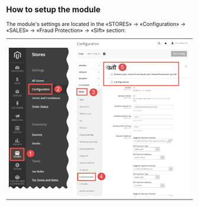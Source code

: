 ## How to setup the module
The module's settings are located in the «STORES» → «Configuration» → «SALES» → «Fraud Protection» → «Sift» section: 
<table>
	<tbody>
		<tr>
			<td><img 
		src='./doc/stores--configuration.png'/></td>
			<td><img
		src='https://raw.githubusercontent.com/Friends-of-Commerce/Sift-PaymentProtect/0.2.9/doc/sales--fraud-protection--sift.png'
	/></td>
		</tr>
	</tbody>
</table>  
